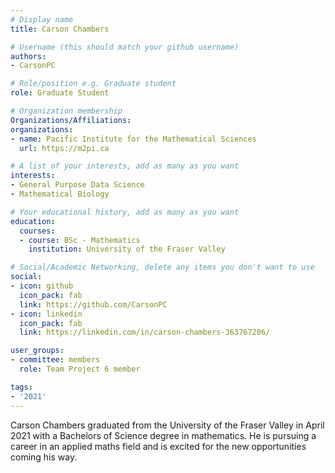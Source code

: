 ```yaml
---
# Display name
title: Carson Chambers

# Username (this should match your github username)
authors:
- CarsonPC

# Role/position e.g. Graduate student
role: Graduate Student

# Organization membership
Organizations/Affiliations:
organizations:
- name: Pacific Institute for the Mathematical Sciences
  url: https://m2pi.ca

# A list of your interests, add as many as you want
interests:
- General Purpose Data Science
- Mathematical Biology

# Your educational history, add as many as you want
education:
  courses:
  - course: BSc - Mathematics
    institution: University of the Fraser Valley

# Social/Academic Networking, delete any items you don't want to use
social:
- icon: github
  icon_pack: fab
  link: https://github.com/CarsonPC
- icon: linkedin
  icon_pack: fab
  link: https://linkedin.com/in/carson-chambers-363767206/

user_groups:
- committee: members
  role: Team Project 6 member

tags:
- '2021'
---
```


Carson Chambers graduated from the University of the Fraser Valley in April 2021 with
 a Bachelors of Science degree in mathematics. He is pursuing a career
 in an applied maths field and is excited for the new opportunities
 coming his way.